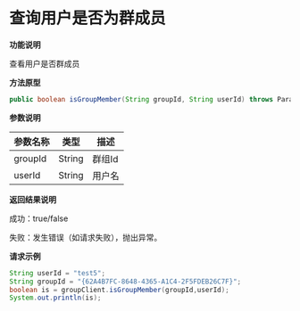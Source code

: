 # 查询用户是否为群成员

**功能说明**

查看用户是否群成员

**方法原型**

```java
public boolean isGroupMember(String groupId, String userId) throws ParamParserException, UnsupportedEncodingException, HttpRequestException, AESCryptoException;
```

**参数说明**

| 参数名称 | 类型   | 描述   |
| -------- | ------ | ------ |
| groupId  | String | 群组Id |
| userId   | String | 用户名 |

**返回结果说明**

成功：true/false

失败：发生错误（如请求失败），抛出异常。

**请求示例**

```java
String userId = "test5";
String groupId = "{62A4B7FC-8648-4365-A1C4-2F5FDEB26C7F}";
boolean is = groupClient.isGroupMember(groupId,userId);
System.out.println(is);
```